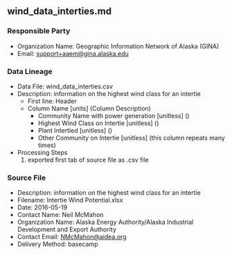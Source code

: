 ## wind_data_interties.md

### Responsible Party
  * Organization Name: Geographic Information Network of Alaska (GINA)
  * Email: support+aaem@gina.alaska.edu

### Data Lineage
  * Data File: wind_data_interties.csv
  * Description: information on the highest wind class for an intertie
    * First line: Header
    * Column Name [units] (Column Description)
      * Community Name with power generation [unitless] ()
      * Highest Wind Class on Intertie [unitless] ()
      * Plant Intertied [unitless] ()
      * Other Community on Intertie [unitless] (this column repeats many times)
  * Processing Steps
    1. exported first tab of source file as .csv file

### Source File
  * Description: information on the highest wind class for an intertie
  * Filename: Intertie Wind Potential.xlsx
  * Date: 2016-05-19
  * Contact Name: Neil McMahon
  * Organization Name: Alaska Energy Authority/Alaska Industrial Development and Export Authority
  * Contact Email: NMcMahon@aidea.org
  * Delivery Method: basecamp
